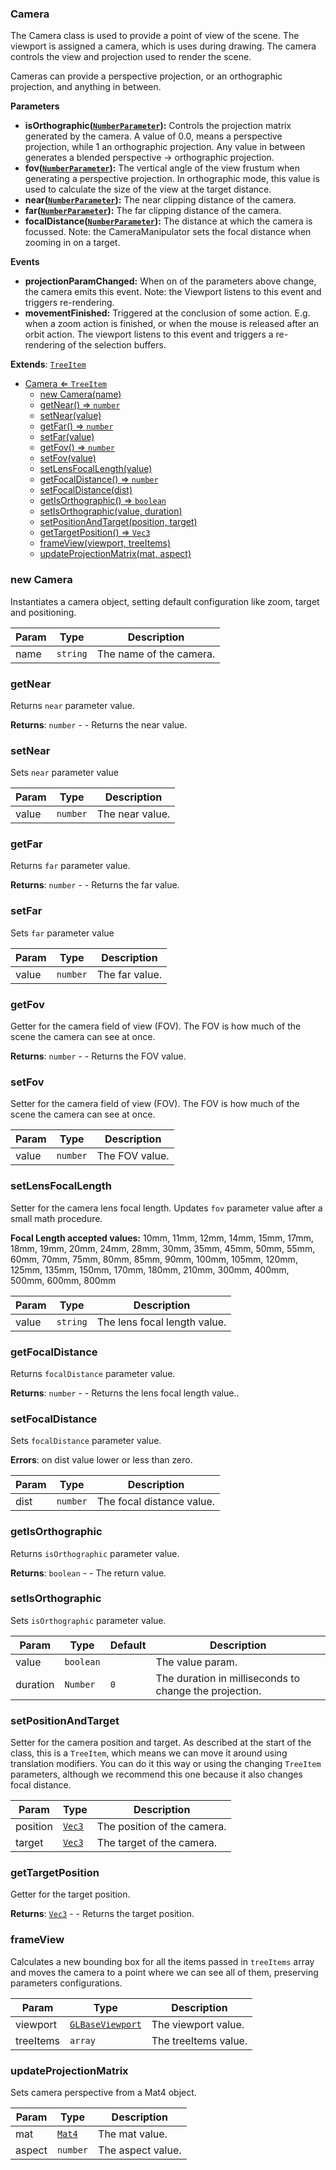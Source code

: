 <a name="Camera"></a>

### Camera 
The Camera class is used to provide a point of view of the scene. The viewport is assigned
a camera, which is uses during drawing. The camera controls the view and projection used to
render the scene.

Cameras can provide a perspective projection, or an orthographic projection, and anything in between.

**Parameters**
* **isOrthographic([`NumberParameter`](api/SceneTree/Parameters/NumberParameter.md)):** Controls the projection matrix generated by the camera. A value of 0.0, means a perspective projection, while 1 an orthographic projection. Any value in between generates a blended perspective -> orthographic projection.
* **fov([`NumberParameter`](api/SceneTree/Parameters/NumberParameter.md)):** The vertical angle of the view frustum when generating a perspective projection. In orthographic mode, this value is used to calculate the size of the view at the target distance.
* **near([`NumberParameter`](api/SceneTree/Parameters/NumberParameter.md)):** The near clipping distance of the camera.
* **far([`NumberParameter`](api/SceneTree/Parameters/NumberParameter.md)):** The far clipping distance of the camera.
* **focalDistance([`NumberParameter`](api/SceneTree/Parameters/NumberParameter.md)):** The distance at which the camera is focussed. Note: the CameraManipulator sets the focal distance when zooming in on a target.

**Events**
* **projectionParamChanged:** When on of the parameters above change, the camera emits this event. Note: the Viewport listens to this event and triggers re-rendering.
* **movementFinished:** Triggered at the conclusion of some action. E.g. when a zoom action is finished, or when the mouse is released after an orbit action. The viewport listens to this event and triggers a re-rendering of the selection buffers.


**Extends**: <code>[TreeItem](api/SceneTree/TreeItem.md)</code>  

* [Camera ⇐ <code>TreeItem</code>](#Camera)
    * [new Camera(name)](#new-Camera)
    * [getNear() ⇒ <code>number</code>](#getNear)
    * [setNear(value)](#setNear)
    * [getFar() ⇒ <code>number</code>](#getFar)
    * [setFar(value)](#setFar)
    * [getFov() ⇒ <code>number</code>](#getFov)
    * [setFov(value)](#setFov)
    * [setLensFocalLength(value)](#setLensFocalLength)
    * [getFocalDistance() ⇒ <code>number</code>](#getFocalDistance)
    * [setFocalDistance(dist)](#setFocalDistance)
    * [getIsOrthographic() ⇒ <code>boolean</code>](#getIsOrthographic)
    * [setIsOrthographic(value, duration)](#setIsOrthographic)
    * [setPositionAndTarget(position, target)](#setPositionAndTarget)
    * [getTargetPosition() ⇒ <code>Vec3</code>](#getTargetPosition)
    * [frameView(viewport, treeItems)](#frameView)
    * [updateProjectionMatrix(mat, aspect)](#updateProjectionMatrix)

<a name="new_Camera_new"></a>

### new Camera
Instantiates a camera object, setting default configuration like zoom, target and positioning.


| Param | Type | Description |
| --- | --- | --- |
| name | <code>string</code> | The name of the camera. |

<a name="Camera+getNear"></a>

### getNear
Returns `near` parameter value.


**Returns**: <code>number</code> - - Returns the near value.  
<a name="Camera+setNear"></a>

### setNear
Sets `near` parameter value



| Param | Type | Description |
| --- | --- | --- |
| value | <code>number</code> | The near value. |

<a name="Camera+getFar"></a>

### getFar
Returns `far` parameter value.


**Returns**: <code>number</code> - - Returns the far value.  
<a name="Camera+setFar"></a>

### setFar
Sets `far` parameter value



| Param | Type | Description |
| --- | --- | --- |
| value | <code>number</code> | The far value. |

<a name="Camera+getFov"></a>

### getFov
Getter for the camera field of view (FOV).
The FOV is how much of the scene the camera can see at once.


**Returns**: <code>number</code> - - Returns the FOV value.  
<a name="Camera+setFov"></a>

### setFov
Setter for the camera field of view (FOV).
The FOV is how much of the scene the camera can see at once.



| Param | Type | Description |
| --- | --- | --- |
| value | <code>number</code> | The FOV value. |

<a name="Camera+setLensFocalLength"></a>

### setLensFocalLength
Setter for the camera lens focal length. Updates `fov` parameter value after a small math procedure.

**Focal Length accepted values:** 10mm, 11mm, 12mm, 14mm, 15mm, 17mm, 18mm,
19mm, 20mm, 24mm, 28mm, 30mm, 35mm, 45mm, 50mm, 55mm, 60mm, 70mm, 75mm, 80mm,
85mm, 90mm, 100mm, 105mm, 120mm, 125mm, 135mm, 150mm, 170mm, 180mm, 210mm, 300mm,
400mm, 500mm, 600mm, 800mm



| Param | Type | Description |
| --- | --- | --- |
| value | <code>string</code> | The lens focal length value. |

<a name="Camera+getFocalDistance"></a>

### getFocalDistance
Returns `focalDistance` parameter value.


**Returns**: <code>number</code> - - Returns the lens focal length value..  
<a name="Camera+setFocalDistance"></a>

### setFocalDistance
Sets `focalDistance` parameter value.


**Errors**: on dist value lower or less than zero.  

| Param | Type | Description |
| --- | --- | --- |
| dist | <code>number</code> | The focal distance value. |

<a name="Camera+getIsOrthographic"></a>

### getIsOrthographic
Returns `isOrthographic` parameter value.


**Returns**: <code>boolean</code> - - The return value.  
<a name="Camera+setIsOrthographic"></a>

### setIsOrthographic
Sets `isOrthographic` parameter value.



| Param | Type | Default | Description |
| --- | --- | --- | --- |
| value | <code>boolean</code> |  | The value param. |
| duration | <code>Number</code> | <code>0</code> | The duration in milliseconds to change the projection. |

<a name="Camera+setPositionAndTarget"></a>

### setPositionAndTarget
Setter for the camera position and target.
As described at the start of the class, this is a `TreeItem`,
which means we can move it around using translation modifiers.
You can do it this way or using the changing `TreeItem` parameters,
although we recommend this one because it also changes focal distance.



| Param | Type | Description |
| --- | --- | --- |
| position | <code>[Vec3](api/Math/Vec3.md)</code> | The position of the camera. |
| target | <code>[Vec3](api/Math/Vec3.md)</code> | The target of the camera. |

<a name="Camera+getTargetPosition"></a>

### getTargetPosition
Getter for the target position.


**Returns**: <code>[Vec3](api/Math/Vec3.md)</code> - - Returns the target position.  
<a name="Camera+frameView"></a>

### frameView
Calculates a new bounding box for all the items passed in `treeItems` array
and moves the camera to a point where we can see all of them, preserving parameters configurations.



| Param | Type | Description |
| --- | --- | --- |
| viewport | <code>[GLBaseViewport](api/Renderer/GLBaseViewport.md)</code> | The viewport value. |
| treeItems | <code>array</code> | The treeItems value. |

<a name="Camera+updateProjectionMatrix"></a>

### updateProjectionMatrix
Sets camera perspective from a Mat4 object.



| Param | Type | Description |
| --- | --- | --- |
| mat | <code>[Mat4](api/Math/Mat4.md)</code> | The mat value. |
| aspect | <code>number</code> | The aspect value. |

